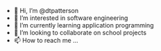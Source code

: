 - 👋 Hi, I’m @dtpatterson
- 👀 I’m interested in software engineering
- 🌱 I’m currently learning application programming 
- 💞️ I’m looking to collaborate on school projects
- 📫 How to reach me ...

<!---
dtpatterson/dtpatterson is a ✨ special ✨ repository because its `README.md` (this file) appears on your GitHub profile.
You can click the Preview link to take a look at your changes.
--->
